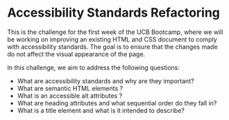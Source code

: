 # Accessibility Standards Refactoring


This is the challenge for the first week of the UCB Bootcamp, where we will be working on improving an existing HTML and CSS document to comply with accessibility standards. The goal is to ensure that the changes made do not affect the visual appearance of the page.

In this challenge, we aim to address the following questions:

* What are accessibility standards and why are they important?
* What are semantic HTML elements ?
* What is an accessible alt attributes ?
* What are heading attributes and what sequential order do they fall in?
* What is a title element and what is it intended to describe?

